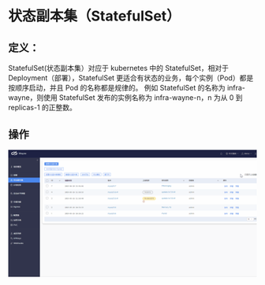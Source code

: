 # 状态副本集（StatefulSet）

## 定义：

StatefulSet(状态副本集）对应于 kubernetes 中的 StatefulSet，相对于 Deployment（部署），StatefulSet 更适合有状态的业务，每个实例（Pod）都是按顺序启动，并且 Pod 的名称都是规律的。
例如 StatefulSet 的名称为 infra-wayne，则使用 StatefulSet 发布的实例名称为 infra-wayne-n，n 为从 0 到 replicas-1 的正整数。

## 操作

![示例](../images/StatefulSet.gif?classes=border,shadow)
